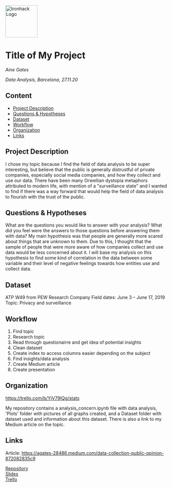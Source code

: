 <img src="https://bit.ly/2VnXWr2" alt="Ironhack Logo" width="100"/>

# Title of My Project
*Aine Gates*

*Data Analysis, Barcelona, 27.11.20*

## Content
- [Project Description](#project-description)
- [Questions & Hypotheses](#questions-hypotheses)
- [Dataset](#dataset)
- [Workflow](#workflow)
- [Organization](#organization)
- [Links](#links)

## Project Description
I chose my topic because I find the field of data analysis to be super interesting, but believe that the public is generally distrustful of private companies, especially social media companies, and how they collect and use our data. There have been many Orwellian dystopia metaphors attributed to modern life, with mention of a "surveillance state" and I wanted to find if there was a way forward that would help the field of data analysis to flourish with the trust of the public. 


## Questions & Hypotheses
What are the questions you would like to answer with your analysis? What did you feel were the answers to those questions before answering them with data?
My main hypothesis was that people are generally more scared about things that are unknown to them. Due to this, I thought that the sample of people that were more aware of how companies collect and use data would be less concerned about it. I will base my analysis on this hypothesis to find some kind of correlation in the data between some variable and their level of negative feelings towards how entities use and collect data.

## Dataset
ATP W49 from PEW Research Company
Field dates: June 3 – June 17, 2019
Topic: Privacy and surveillance

## Workflow
1. Find topic
2. Research topic
3. Read through questionairre and get idea of potential insights 
4. Clean dataset
5. Create index to access columns easier depending on the subject
6. Find insights/data analysis
7. Create Medium article
8. Create presentation

## Organization
https://trello.com/b/YjV79IQg/stats

My repository contains a analysis_concern.ipynb file with data analysis, 'Plots' folder with pictures of all graphs created, and a Dataset folder with dataset used and information about this dataset. There is also a link to my Medium article on the topic. 

## Links
Article: 
https://agates-28486.medium.com/data-collection-public-opinion-872082835c9

[Repository](https://github.com/agates696/Project-Week-5-Your-Own-Project)  
[Slides](https://docs.google.com/presentation/d/1mLh5J1c56j-sMDw-6pm1bkVEJtXFSIysVXGDNLu8rIk/edit?usp=sharing)  
[Trello](https://trello.com/b/YjV79IQg) 
